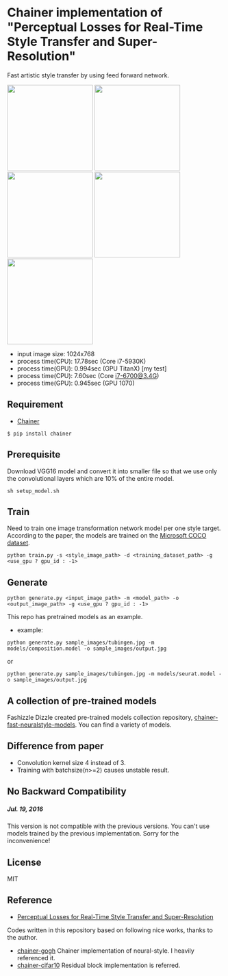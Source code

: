 # Chainer implementation of "Perceptual Losses for Real-Time Style Transfer and Super-Resolution"
Fast artistic style transfer by using feed forward network.

<img src="https://raw.githubusercontent.com/yusuketomoto/chainer-fast-neuralstyle/master/sample_images/tubingen.jpg" height="200px">

<img src="https://raw.githubusercontent.com/yusuketomoto/chainer-fast-neuralstyle/master/sample_images/style_1.png" height="200px">
<img src="https://raw.githubusercontent.com/yusuketomoto/chainer-fast-neuralstyle/master/sample_images/output_1.jpg" height="200px">

<img src="https://raw.githubusercontent.com/yusuketomoto/chainer-fast-neuralstyle/master/sample_images/style_2.png" height="200px">
<img src="https://raw.githubusercontent.com/yusuketomoto/chainer-fast-neuralstyle/master/sample_images/output_2.jpg" height="200px">

- input image size: 1024x768
- process time(CPU): 17.78sec (Core i7-5930K)
- process time(GPU): 0.994sec (GPU TitanX)
[my test]
- process time(CPU): 7.60sec (Core i7-6700@3.4G)
- process time(GPU): 0.945sec (GPU 1070)

## Requirement
- [Chainer](https://github.com/pfnet/chainer)
```
$ pip install chainer
```

## Prerequisite
Download VGG16 model and convert it into smaller file so that we use only the convolutional layers which are 10% of the entire model.
```
sh setup_model.sh
```

## Train
Need to train one image transformation network model per one style target.
According to the paper, the models are trained on the [Microsoft COCO dataset](http://mscoco.org/dataset/#download).
```
python train.py -s <style_image_path> -d <training_dataset_path> -g <use_gpu ? gpu_id : -1>
```

## Generate
```
python generate.py <input_image_path> -m <model_path> -o <output_image_path> -g <use_gpu ? gpu_id : -1>
```

This repo has pretrained models as an example.

- example:
```
python generate.py sample_images/tubingen.jpg -m models/composition.model -o sample_images/output.jpg
```
or
```
python generate.py sample_images/tubingen.jpg -m models/seurat.model -o sample_images/output.jpg
```

## A collection of pre-trained models
Fashizzle Dizzle created pre-trained models collection repository, [chainer-fast-neuralstyle-models](https://github.com/gafr/chainer-fast-neuralstyle-models). You can find a variety of models.

## Difference from paper
- Convolution kernel size 4 instead of 3.
- Training with batchsize(n>=2) causes unstable result.

## No Backward Compatibility
##### Jul. 19, 2016
This version is not compatible with the previous versions. You can't use models trained by the previous implementation. Sorry for the inconvenience!

## License
MIT

## Reference
- [Perceptual Losses for Real-Time Style Transfer and Super-Resolution](http://arxiv.org/abs/1603.08155)

Codes written in this repository based on following nice works, thanks to the author.

- [chainer-gogh](https://github.com/mattya/chainer-gogh.git) Chainer implementation of neural-style. I heavily referenced it.
- [chainer-cifar10](https://github.com/mitmul/chainer-cifar10) Residual block implementation is referred.
